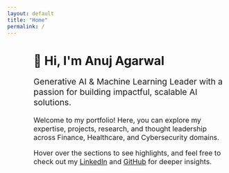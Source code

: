 ```yaml
---
layout: default
title: "Home"
permalink: /
---
```

<div style="margin-left: 12%; max-width: 900px;" class="fade-in">
  <h1>👋 Hi, I'm Anuj Agarwal</h1>
  <p style="font-size:1.2rem;">Generative AI & Machine Learning Leader with a passion for building impactful, scalable AI solutions.</p>
  <p style="font-size:1rem;">Welcome to my portfolio! Here, you can explore my expertise, projects, research, and thought leadership across Finance, Healthcare, and Cybersecurity domains.</p>
  <p style="font-size:1rem;">Hover over the sections to see highlights, and feel free to check out my <a href="https://linkedin.com/in/anuj-agarwal0210" target="_blank">LinkedIn</a> and <a href="https://github.com/anuj-agarwal" target="_blank">GitHub</a> for deeper insights.</p>
</div>
